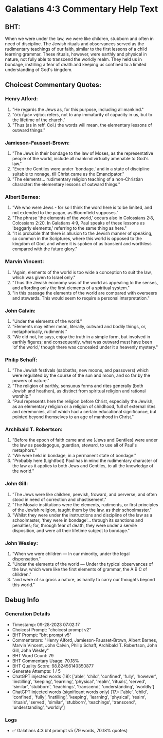 # Galatians 4:3 Commentary Help Text

## BHT:
When we were under the law, we were like children, stubborn and often in need of discipline. The Jewish rituals and observances served as the rudimentary teachings of our faith, similar to the first lessons of a child learning grammar. These rituals, however, were earthly and physical in nature, not fully able to transcend the worldly realm. They held us in bondage, instilling a fear of death and keeping us confined to a limited understanding of God's kingdom.

## Choicest Commentary Quotes:
### Henry Alford:
1. "He regards the Jews as, for this purpose, including all mankind."
2. "ὅτε ἦμεν νήπιοι refers, not to any immaturity of capacity in us, but to the lifetime of the church."
3. "Thus (as in reff. Col.) the words will mean, the elementary lessons of outward things."

### Jamieson-Fausset-Brown:
1. "The Jews in their bondage to the law of Moses, as the representative people of the world, include all mankind virtually amenable to God's law."
2. "Even the Gentiles were under 'bondage,' and in a state of discipline suitable to nonage, till Christ came as the Emancipator."
3. "The elements... rudimentary religion teaching of a non-Christian character: the elementary lessons of outward things."

### Albert Barnes:
1. "We who were Jews - for so I think the word here is to be limited, and not extended to the pagan, as Bloomfield supposes."
2. "The phrase 'the elements of the world,' occurs also in Colossians 2:8, Colossians 2:20. In Galatians 4:9, Paul speaks of these lessons as 'beggarly elements,' referring to the same thing as here."
3. "It is probable that there is allusion to the Jewish manner of speaking, so common in the Scriptures, where this world is opposed to the kingdom of God, and where it is spoken of as transient and worthless compared with the future glory."

### Marvin Vincent:
1. "Again, elements of the world is too wide a conception to suit the law, which was given to Israel only."
2. "Thus the Jewish economy was of the world as appealing to the senses, and affording only the first elements of a spiritual system."
3. "In this passage the elements of the world are compared with overseers and stewards. This would seem to require a personal interpretation."

### John Calvin:
1. "Under the elements of the world."
2. "Elements may either mean, literally, outward and bodily things, or, metaphorically, rudiments."
3. "We did not, he says, enjoy the truth in a simple form, but involved in earthly figures; and consequently, what was outward must have been 'of the world,' though there was concealed under it a heavenly mystery."

### Philip Schaff:
1. "The Jewish festivals (sabbaths, new moons, and passovers) which were regulated by the course of the sun and moon, and so far by the powers of nature."
2. "The religion of earthly, sensuous forms and rites generally (both Jewish and heathen), as distinct from spiritual religion and rational worship."
3. "Paul represents here the religion before Christ, especially the Jewish, as an elementary religion or a religion of childhood, full of external rites and ceremonies, all of which had a certain educational significance, but pointed beyond themselves to an age of manhood in Christ."

### Archibald T. Robertson:
1. "Before the epoch of faith came and we (Jews and Gentiles) were under the law as paedagogue, guardian, steward, to use all of Paul's metaphors."
2. "We were held in bondage, in a permanent state of bondage."
3. "Probably here (Lightfoot) Paul has in mind the rudimentary character of the law as it applies to both Jews and Gentiles, to all the knowledge of the world."

### John Gill:
1. "The Jews were like children, peevish, froward, and perverse, and often stood in need of correction and chastisement."
2. "The Mosaic institutions were the elements, rudiments, or first principles of the Jewish religion, taught them by the law, as their schoolmaster."
3. "Whilst they were under the instructions and discipline of the law as a schoolmaster, 'they were in bondage'... through its sanctions and penalties; for, through fear of death, they were under a servile disposition, and were all their lifetime subject to bondage."

### John Wesley:
1. "When we were children — In our minority, under the legal dispensation."
2. "Under the elements of the world — Under the typical observances of the law, which were like the first elements of grammar, the A B C of children."
3. "and were of so gross a nature, as hardly to carry our thoughts beyond this world."


## Debug Info
### Generation Details
- Timestamp: 09-28-2023 07:02:17
- Choicest Prompt: "choicest prompt v2"
- BHT Prompt: "bht prompt v5"
- Commentators: "Henry Alford, Jamieson-Fausset-Brown, Albert Barnes, Marvin Vincent, John Calvin, Philip Schaff, Archibald T. Robertson, John Gill, John Wesley"
- BHT Word Count: 79
- BHT Commentary Usage: 70.18%
- BHT Quality Score: 98.82456140350877
- Generate Attempts: 1 / 5
- ChatGPT injected words (18):
	['able', 'child', 'confined', 'fully', 'however', 'instilling', 'keeping', 'learning', 'physical', 'realm', 'rituals', 'served', 'similar', 'stubborn', 'teachings', 'transcend', 'understanding', 'worldly']
- ChatGPT injected words (significant words only) (17):
	['able', 'child', 'confined', 'fully', 'instilling', 'keeping', 'learning', 'physical', 'realm', 'rituals', 'served', 'similar', 'stubborn', 'teachings', 'transcend', 'understanding', 'worldly']

### Logs
- ✅ Galatians 4:3 bht prompt v5 (79 words, 70.18% quotes)